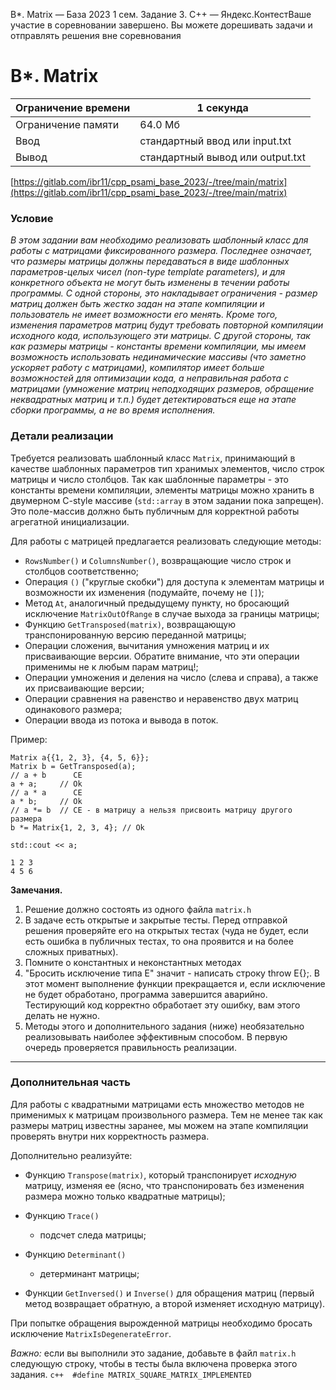 B\*. Matrix — База 2023 1 сем. Задание 3. C++ — Яндекс.КонтестВаше участие в соревновании завершено. Вы можете дорешивать задачи и отправлять решения вне соревнования

# B\*. Matrix

| Ограничение времени | 1 секунда |
| --- | --- |
| Ограничение памяти | 64.0 Мб |
| Ввод | стандартный ввод или input.txt |
| Вывод | стандартный вывод или output.txt |

[https://gitlab.com/ibr11/cpp_psami_base_2023/-/tree/main/matrix](https://gitlab.com/ibr11/cpp_psami_base_2023/-/tree/main/matrix)

### Условие

*В этом задании вам необходимо реализовать шаблонный класс для работы с матрицами фиксированного размера. Последнее
означает, что размеры матрицы должны передаваться в виде шаблонных параметров-целых чисел (non-type template
parameters), и для конкретного объекта не могут быть изменены в течении работы программы. С одной стороны, это
накладывает ограничения - размер матриц должен быть жестко задан на этапе компиляции и пользователь не имеет возможности
его менять. Кроме того, изменения параметров матриц будут требовать повторной компиляции исходного кода, использующего
эти матрицы. С другой стороны, так как размеры матрицы - константы времени компиляции, мы имеем возможность использовать
нединамические массивы (что заметно ускоряет работу с матрицами), компилятор имеет больше возможностей для оптимизации
кода, а неправильная работа с матрицами (умножение матриц неподходящих размеров, обращение неквадратных матриц и т.п.)
будет детектироваться еще на этапе сборки программы, а не во время исполнения.*

### Детали реализации

Требуется реализовать шаблонный класс `Matrix`, принимающий в качестве шаблонных параметров тип хранимых элементов,
число строк матрицы и число столбцов. Так как шаблонные параметры - это константы времени компиляции, элементы матрицы
можно хранить в двумерном C-style массиве (`std::array` в этом задании пока запрещен). Это поле-массив должно быть
публичным для корректной работы агрегатной инициализации.

Для работы с матрицей предлагается реализовать следующие методы:

- `RowsNumber()` и `ColumnsNumber()`, возвращающие число строк и столбцов соответственно;
- Операция `()` ("круглые скобки") для доступа к элементам матрицы и возможности их изменения
  (подумайте, почему не `[]`);
- Метод `At`, аналогичный предыдущему пункту, но бросающий исключение `MatrixOutOfRange` в случае выхода за границы
  матрицы;
- Функцию `GetTransposed(matrix)`, возвращающую транспонированную версию переданной матрицы;
- Операции сложения, вычитания умножения матриц и их присваивающие версии. Обратите внимание, что эти операции применимы
  не к любым парам матриц!;
- Операции умножения и деления на число (слева и справа), а также их присваивающие версии;
- Операции сравнения на равенство и неравенство двух матриц одинакового размера;
- Операции ввода из потока и вывода в поток.

Пример:

```
Matrix a{{1, 2, 3}, {4, 5, 6}};
Matrix b = GetTransposed(a);
// a + b      CE
a + a;     // Ok
// a * a      CE 
a * b;     // Ok
// a *= b  // CE - в матрицу a нельзя присвоить матрицу другого размера
b *= Matrix{1, 2, 3, 4}; // Ok

std::cout << a;
```

```
1 2 3
4 5 6
```

**Замечания.**

1. Решение должно состоять из одного файла `matrix.h`
1. В задаче есть открытые и закрытые тесты. Перед отправкой решения проверяйте его на открытых тестах (чуда не будет,
   если есть ошибка в публичных тестах, то она проявится и на более сложных приватных).
1. Помните о константных и неконстантных методах
1. "Бросить исключение типа E" значит - написать строку throw E{};. В этот момент выполнение функции прекращается и,
   если исключение не будет обработано, программа завершится аварийно. Тестирующий код корректно обработает эту ошибку, вам
   этого делать не нужно.
1. Методы этого и дополнительного задания (ниже) необязательно реализовывать наиболее эффективным способом. В первую
   очередь проверяется правильность реализации.

______________________________________________________________________

### Дополнительная часть

Для работы с квадратными матрицами есть множество методов не применимых к матрицам произвольного размера. Тем не менее
так как размеры матриц известны заранее, мы можем на этапе компиляции проверять внутри них корректность размера.

Дополнительно реализуйте:

- Функцию `Transpose(matrix)`, который транспонирует *исходную* матрицу, изменяя ее (ясно, что транспонировать без
  изменения размера можно только квадратные матрицы);

- Функцию `Trace()`

  - подсчет следа матрицы;

- Функцию `Determinant()`

  - детерминант матрицы;

- Функции `GetInversed()` и `Inverse()` для обращения матриц (первый метод возвращает обратную, а второй изменяет
  исходную матрицу).

При попытке обращения вырожденной матрицы необходимо бросать исключение `MatrixIsDegenerateError`.

*Важно:* если вы выполнили это задание, добавьте в файл `matrix.h` следующую строку, чтобы в тесты была включена
проверка этого задания.
`c++  #define MATRIX_SQUARE_MATRIX_IMPLEMENTED`
